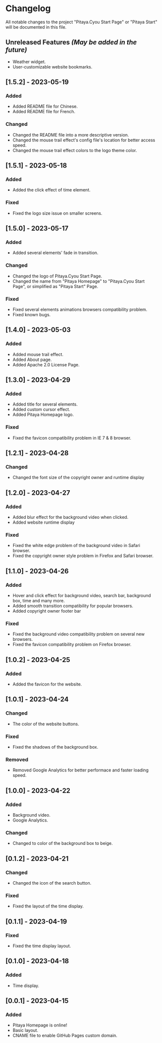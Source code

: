 # Changelog

All notable changes to the project "Pitaya.Cyou Start Page" or "Pitaya Start" will be documented in this file.

## Unreleased Features *(May be added in the future)*

- Weather widget.
- User-customizable website bookmarks.

## [1.5.2] - 2023-05-19

### Added

- Added README file for Chinese.
- Added README file for French.

### Changed

- Changed the README file into a more descriptive version.
- Changed the mouse trail effect's config file's location for better access speed.
- Changed the mouse trail effect colors to the logo theme color.

## [1.5.1] - 2023-05-18

### Added

- Added the click effect of time element.

### Fixed

- Fixed the logo size issue on smaller screens.

## [1.5.0] - 2023-05-17

### Added

- Added several elements' fade in transition.

### Changed

- Changed the logo of Pitaya.Cyou Start Page.
- Changed the name from "Pitaya Homepage" to "Pitaya.Cyou Start Page", or simplified as "Pitaya Start" Page.

### Fixed

- Fixed several elements animations browsers compatibility problem.
- Fixed known bugs.

## [1.4.0] - 2023-05-03

### Added

- Added mouse trail effect.
- Added About page.
- Added Apache 2.0 License Page.

## [1.3.0] - 2023-04-29

### Added

- Added title for several elements.
- Added custom cursor effect.
- Added Pitaya Homepage logo.

### Fixed

- Fixed the favicon compatibility problem in IE 7 & 8 browser.

## [1.2.1] - 2023-04-28

### Changed

- Changed the font size of the copyright owner and runtime display

## [1.2.0] - 2023-04-27

### Added

- Added blur effect for the background video when clicked.
- Added website runtime display

### Fixed

- Fixed the white edge problem of the background video in Safari browser.
- Fixed the copyright owner style problem in Firefox and Safari browser.

## [1.1.0] - 2023-04-26

### Added

- Hover and click effect for background video, search bar, background box, time and many more.
- Added smooth transition compatibility for popular browsers.
- Added copyright owner footer bar

### Fixed

- Fixed the background video compatibility problem on several new browsers.
- Fixed the favicon compatibility problem on Firefox browser.

## [1.0.2] - 2023-04-25

### Added

- Added the favicon for the website.

## [1.0.1] - 2023-04-24

### Changed

- The color of the website buttons.

### Fixed

- Fixed the shadows of the background box.

### Removed

- Removed Google Analytics for better performace and faster loading speed.

## [1.0.0] - 2023-04-22

### Added

- Background video.
- Google Analytics.

### Changed

- Changed to color of the background box to beige.

## [0.1.2] - 2023-04-21

### Changed

- Changed the icon of the search button.

### Fixed

- Fixed the layout of the time display.

## [0.1.1] - 2023-04-19

### Fixed

- Fixed the time display layout.

## [0.1.0] - 2023-04-18

### Added

- Time display.

## [0.0.1] - 2023-04-15

### Added

- Pitaya Homepage is online!
- Basic layout.
- CNAME file to enable GitHub Pages custom domain.
